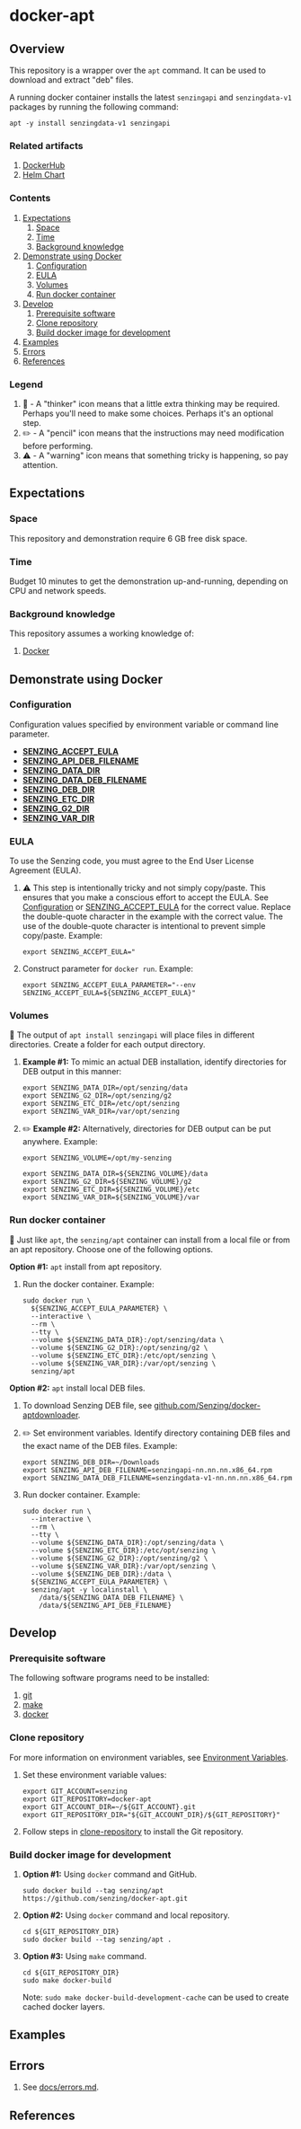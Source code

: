 # docker-apt

## Overview

This repository is a wrapper over the `apt` command.
It can be used to download and extract "deb" files.

A running docker container installs the latest
`senzingapi` and `senzingdata-v1`
packages by running the following command:

```console
apt -y install senzingdata-v1 senzingapi
```

### Related artifacts

1. [DockerHub](https://hub.docker.com/r/senzing/apt)
1. [Helm Chart](https://github.com/Senzing/charts/tree/master/charts/senzing-apt)

### Contents

1. [Expectations](#expectations)
    1. [Space](#space)
    1. [Time](#time)
    1. [Background knowledge](#background-knowledge)
1. [Demonstrate using Docker](#demonstrate-using-docker)
    1. [Configuration](#configuration)
    1. [EULA](#eula)
    1. [Volumes](#volumes)
    1. [Run docker container](#run-docker-container)
1. [Develop](#develop)
    1. [Prerequisite software](#prerequisite-software)
    1. [Clone repository](#clone-repository)
    1. [Build docker image for development](#build-docker-image-for-development)
1. [Examples](#examples)
1. [Errors](#errors)
1. [References](#references)

### Legend

1. :thinking: - A "thinker" icon means that a little extra thinking may be required.
   Perhaps you'll need to make some choices.
   Perhaps it's an optional step.
1. :pencil2: - A "pencil" icon means that the instructions may need modification before performing.
1. :warning: - A "warning" icon means that something tricky is happening, so pay attention.

## Expectations

### Space

This repository and demonstration require 6 GB free disk space.

### Time

Budget 10 minutes to get the demonstration up-and-running, depending on CPU and network speeds.

### Background knowledge

This repository assumes a working knowledge of:

1. [Docker](https://github.com/Senzing/knowledge-base/blob/master/WHATIS/docker.md)

## Demonstrate using Docker

### Configuration

Configuration values specified by environment variable or command line parameter.

- **[SENZING_ACCEPT_EULA](https://github.com/Senzing/knowledge-base/blob/master/lists/environment-variables.md#senzing_accept_eula)**
- **[SENZING_API_DEB_FILENAME](https://github.com/Senzing/knowledge-base/blob/master/lists/environment-variables.md#senzing_api_deb_filename)**
- **[SENZING_DATA_DIR](https://github.com/Senzing/knowledge-base/blob/master/lists/environment-variables.md#senzing_data_dir)**
- **[SENZING_DATA_DEB_FILENAME](https://github.com/Senzing/knowledge-base/blob/master/lists/environment-variables.md#senzing_data_deb_filename)**
- **[SENZING_DEB_DIR](https://github.com/Senzing/knowledge-base/blob/master/lists/environment-variables.md#senzing_deb_dir)**
- **[SENZING_ETC_DIR](https://github.com/Senzing/knowledge-base/blob/master/lists/environment-variables.md#senzing_etc_dir)**
- **[SENZING_G2_DIR](https://github.com/Senzing/knowledge-base/blob/master/lists/environment-variables.md#senzing_g2_dir)**
- **[SENZING_VAR_DIR](https://github.com/Senzing/knowledge-base/blob/master/lists/environment-variables.md#senzing_var_dir)**

### EULA

To use the Senzing code, you must agree to the End User License Agreement (EULA).

1. :warning: This step is intentionally tricky and not simply copy/paste.
   This ensures that you make a conscious effort to accept the EULA.
   See [Configuration](#configuration) or
   [SENZING_ACCEPT_EULA](https://github.com/Senzing/knowledge-base/blob/master/lists/environment-variables.md#senzing_accept_eula)
   for the correct value.
   Replace the double-quote character in the example with the correct value.
   The use of the double-quote character is intentional to prevent simple copy/paste.
   Example:

    ```console
    export SENZING_ACCEPT_EULA="
    ```

1. Construct parameter for `docker run`.
   Example:

    ```console
    export SENZING_ACCEPT_EULA_PARAMETER="--env SENZING_ACCEPT_EULA=${SENZING_ACCEPT_EULA}"
    ```

### Volumes

:thinking:
The output of `apt install senzingapi` will place files in different directories.
Create a folder for each output directory.

1. **Example #1:**
   To mimic an actual DEB installation,
   identify directories for DEB output in this manner:

    ```console
    export SENZING_DATA_DIR=/opt/senzing/data
    export SENZING_G2_DIR=/opt/senzing/g2
    export SENZING_ETC_DIR=/etc/opt/senzing
    export SENZING_VAR_DIR=/var/opt/senzing
    ```

1. :pencil2: **Example #2:**
   Alternatively, directories for DEB output can be put anywhere.
   Example:

    ```console
    export SENZING_VOLUME=/opt/my-senzing

    export SENZING_DATA_DIR=${SENZING_VOLUME}/data
    export SENZING_G2_DIR=${SENZING_VOLUME}/g2
    export SENZING_ETC_DIR=${SENZING_VOLUME}/etc
    export SENZING_VAR_DIR=${SENZING_VOLUME}/var
    ```

### Run docker container

:thinking:
Just like `apt`, the `senzing/apt` container can install from a local file or from an apt repository.
Choose one of the following options.

**Option #1:** `apt` install from apt repository.

1. Run the docker container.
   Example:

    ```console
    sudo docker run \
      ${SENZING_ACCEPT_EULA_PARAMETER} \
      --interactive \
      --rm \
      --tty \
      --volume ${SENZING_DATA_DIR}:/opt/senzing/data \
      --volume ${SENZING_G2_DIR}:/opt/senzing/g2 \
      --volume ${SENZING_ETC_DIR}:/etc/opt/senzing \
      --volume ${SENZING_VAR_DIR}:/var/opt/senzing \
      senzing/apt
    ```

**Option #2:** `apt` install local DEB files.

1. To download Senzing DEB file, see
   [github.com/Senzing/docker-aptdownloader](https://github.com/Senzing/docker-aptdownloader).

1. :pencil2: Set environment variables.
   Identify directory containing DEB files
   and the exact name of the DEB files.
   Example:

    ```console
    export SENZING_DEB_DIR=~/Downloads
    export SENZING_API_DEB_FILENAME=senzingapi-nn.nn.nn.x86_64.rpm
    export SENZING_DATA_DEB_FILENAME=senzingdata-v1-nn.nn.nn.x86_64.rpm
    ```

1. Run docker container.
   Example:

    ```console
    sudo docker run \
      --interactive \
      --rm \
      --tty \
      --volume ${SENZING_DATA_DIR}:/opt/senzing/data \
      --volume ${SENZING_ETC_DIR}:/etc/opt/senzing \
      --volume ${SENZING_G2_DIR}:/opt/senzing/g2 \
      --volume ${SENZING_VAR_DIR}:/var/opt/senzing \
      --volume ${SENZING_DEB_DIR}:/data \
      ${SENZING_ACCEPT_EULA_PARAMETER} \
      senzing/apt -y localinstall \
        /data/${SENZING_DATA_DEB_FILENAME} \
        /data/${SENZING_API_DEB_FILENAME}
    ```

## Develop

### Prerequisite software

The following software programs need to be installed:

1. [git](https://github.com/Senzing/knowledge-base/blob/master/HOWTO/install-git.md)
1. [make](https://github.com/Senzing/knowledge-base/blob/master/HOWTO/install-make.md)
1. [docker](https://github.com/Senzing/knowledge-base/blob/master/HOWTO/install-docker.md)

### Clone repository

For more information on environment variables,
see [Environment Variables](https://github.com/Senzing/knowledge-base/blob/master/lists/environment-variables.md).

1. Set these environment variable values:

    ```console
    export GIT_ACCOUNT=senzing
    export GIT_REPOSITORY=docker-apt
    export GIT_ACCOUNT_DIR=~/${GIT_ACCOUNT}.git
    export GIT_REPOSITORY_DIR="${GIT_ACCOUNT_DIR}/${GIT_REPOSITORY}"
    ```

1. Follow steps in [clone-repository](https://github.com/Senzing/knowledge-base/blob/master/HOWTO/clone-repository.md) to install the Git repository.

### Build docker image for development

1. **Option #1:** Using `docker` command and GitHub.

    ```console
    sudo docker build --tag senzing/apt https://github.com/senzing/docker-apt.git
    ```

1. **Option #2:** Using `docker` command and local repository.

    ```console
    cd ${GIT_REPOSITORY_DIR}
    sudo docker build --tag senzing/apt .
    ```

1. **Option #3:** Using `make` command.

    ```console
    cd ${GIT_REPOSITORY_DIR}
    sudo make docker-build
    ```

    Note: `sudo make docker-build-development-cache` can be used to create cached docker layers.

## Examples

## Errors

1. See [docs/errors.md](docs/errors.md).

## References
